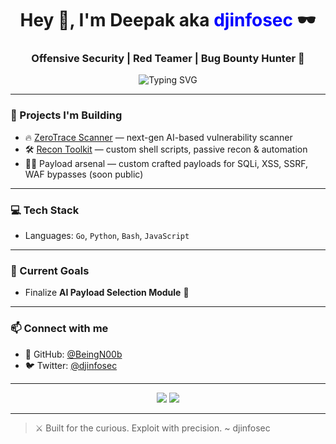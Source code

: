 <h1 align="center">Hey 👋, I'm Deepak aka <span style="color:#00f">djinfosec</span> 🕶️</h1>
<h3 align="center">Offensive Security | Red Teamer | Bug Bounty Hunter  🚀</h3>

<p align="center">
  <img src="https://readme-typing-svg.demolab.com?font=Fira+Code&pause=1000&center=true&width=435&lines=Penetration+Tester;Bug+Bounty+Hunter;Red+Team+Tools+Builder;ZeroTrace+Scanner+Dev" alt="Typing SVG" />
</p>

---

### 🧰 Projects I'm Building
- 🔥 [ZeroTrace Scanner](https://github.com/BeingN00b/ZeroTrace) — next-gen AI-based vulnerability scanner
- 🛠️ [Recon Toolkit](https://github.com/BeingN00b) — custom shell scripts, passive recon & automation
- 🧙‍♂️ Payload arsenal — custom crafted payloads for SQLi, XSS, SSRF, WAF bypasses (soon public)

---

### 💻 Tech Stack
- Languages: `Go`, `Python`, `Bash`, `JavaScript`

---

### 🧠 Current Goals
- Finalize **AI Payload Selection Module** 🤖

---

### 📫 Connect with me
- 🐙 GitHub: [@BeingN00b](https://github.com/BeingN00b)
- 🐦 Twitter: [@djinfosec](https://x.com/BeingN00b)

---

<p align="center">
  <img src="https://github-readme-stats.vercel.app/api?username=BeingN00b&show_icons=true&theme=radical" />
  <img src="https://github-readme-stats.vercel.app/api/top-langs/?username=BeingN00b&layout=compact&theme=radical" />
</p>

---

> ⚔️ Built for the curious. Exploit with precision. ~ djinfosec
